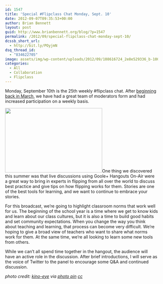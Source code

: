 ```yaml
---
id: 1547
title: 'Special #Flipclass Chat Monday, Sept. 10'
date: 2012-09-07T09:35:53+00:00
author: Brian Bennett
layout: post
guid: http://www.brianbennett.org/blog/?p=1547
permalink: /2012/09/special-flipclass-chat-monday-sept-10/
dcssb_short_url:
  - http://bit.ly/POyjmN
dsq_thread_id:
  - "834622705"
image: assets/img/wp-content/uploads/2012/09/108616724_2e8e529336_b-100x66.jpg
categories:
  - All
  - Collaboration
  - Flipclass
---
```

Monday, September 10th is the 25th weekly #flipclass chat. After [beginning back in March](http://blog.ohheybrian.com/flipclass-chat-starts-with-a-bang/), we have had a great team of moderators form and had increased participation on a weekly basis.

[<img class="alignleft" title="Panasonic AG-HVX200" src="http://farm1.staticflickr.com/48/108616724_2e8e529336_n.jpg" alt="" width="320" height="213" />](http://farm1.staticflickr.com/48/108616724_2e8e529336_n.jpg)One thing we discovered this summer was that live discussions using Goole+ Hangouts On-Air were a great way to bring in experts in flipping from all over the world to discuss best practice and give tips on how flipping works for them. Stories are one of the best tools for learning, and we want to continue to embrace your stories.

For this broadcast, we&#8217;re going to highlight classroom norms that work well for us. The beginning of the school year is a time where we get to know kids and learn about our class cultures, but it is also a time to build good habits and set community expectations. When you change the way you think about teaching and learning, that process can become very difficult. We&#8217;re hoping to give a broad view of teachers who want to share what norms work for them. At the same time, we&#8217;re all looking to learn some new tools from others.

While we can&#8217;t all spend time together in the hangout, the audience will have an active role in the discussion. After brief introductions, I will serve as the voice of Twitter to the panel to encourage some Q&A and continued discussion.

_photo credit: [kino-eye](http://www.flickr.com/photos/kino-eye/108616724/) via [photo pin](http://photopin.com) [cc](http://creativecommons.org/licenses/by-nc-sa/2.0/)_
